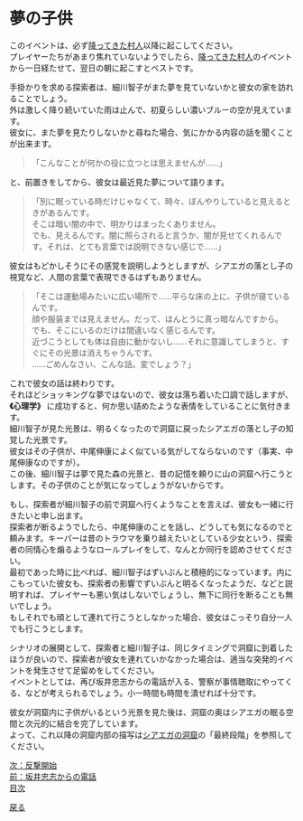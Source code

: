 # 夢の子供  

このイベントは、必ず[降ってきた村人](035_降ってきた村人.md)以降に起こしてください。  
プレイヤーたちがあまり焦れていないようでしたら、[降ってきた村人](035_降ってきた村人.md)のイベントから一日経たせて、翌日の朝に起こすとベストです。  

手掛かりを求める探索者は、細川智子がまた夢を見ていないかと彼女の家を訪れることでしょう。  
外は激しく降り続いていた雨は止んで、初夏らしい濃いブルーの空が見えています。  
彼女に、また夢を見たりしないかと尋ねた場合、気にかかる内容の話を聞くことが出来ます。  

> 「こんなことが何かの役に立つとは思えませんが……」  

と、前置きをしてから、彼女は最近見た夢について語ります。  

>「別に眠っている時だけじゃなくて、時々、ぼんやりしていると見えるときがあるんです。  
そこは暗い闇の中で、明かりはまったくありません。  
でも、見えるんです。闇に照らされると言うか、闇が見せてくれるんです。それは、とても言葉では説明できない感じで……」  

彼女はもどかしそうにその感覚を説明しようとしますが、シアエガの落とし子の視覚など、人間の言葉で表現できるはずもありません。  

>「そこは運動場みたいに広い場所で……平らな床の上に、子供が寝ているんです。  
顔や服装までは見えません。だって、ほんとうに真っ暗なんですから。  
でも、そこにいるのだけは間違いなく感じるんです。  
近づこうとしても体は自由に動かないし……それに意識してしまうと、すぐにその光景は消えちゃうんです。  
……ごめんなさい、こんな話。変でしょう？」  

これで彼女の話は終わりです。  
それほどショッキングな夢ではないので、彼女は落ち着いた口調で話しますが、 **《心理学》** に成功すると、何か思い詰めたような表情をしていることに気付きます。  
細川智子が見た光景は、明るくなったので洞窟に戻ったシアエガの落とし子の知覚した光景です。  
彼女はその子供が、中尾伸康によく似ている気がしてならないのです（事実、中尾伸康なのですが）。  
この後、細川智子は夢で見た森の光景と、昔の記憶を頼りに山の洞窟へ行こうとします。その子供のことが気になってしょうがないからです。  

もし、探索者が細川智子の前で洞窟へ行くようなことを言えば、彼女も一緒に行きたいと申し出ます。  
探索者が断るようでしたら、中尾伸康のことを話し、どうしても気になるのでと頼みます。キーパーは昔のトラウマを乗り越えたいとしている少女という、探索者の同情心を煽るようなロールプレイをして、なんとか同行を認めさせてください。  
最初であった時に比べれば、細川智子はずいぶんと積極的になっています。内にこもっていた彼女も、探索者の影響でずいぶんと明るくなったようだ、などと説明すれば、プレイヤーも悪い気はしないでしょうし、無下に同行を断ることも無いでしょう。  
もしそれでも頑として連れて行こうとしなかった場合、彼女はこっそり自分一人でも行こうとします。  

シナリオの展開として、探索者と細川智子は、同じタイミングで洞窟に到着したほうが良いので、探索者が彼女を連れていかなかった場合は、適当な突発的イベントを発生させて足留めをしてください。  
イベントとしては、再び坂井忠志からの電話が入る、警察が事情聴取にやってくる、などが考えられるでしょう。小一時間も時間を潰せれば十分です。  

彼女が洞窟内に子供がいるという光景を見た後は、洞窟の奥はシアエガの眠る空間と次元的に結合を完了しています。  
よって、これ以降の洞窟内部の描写は[シアエガの洞窟](039_シアエガの洞窟.md)の「最終段階」を参照してください。  

[次：反撃開始](038_反撃開始.md)  
[前：坂井忠志からの電話](036_坂井忠志からの電話.md)  
[目次](004_シナリオ目次.md)  

<a href="javascript:history.back()">戻る</a>  
